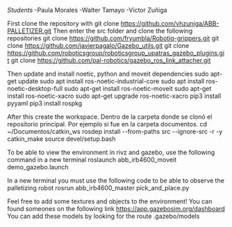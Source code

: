 *Students*
-Paula Morales
-Walter Tamayo
-Victor Zuñiga

First clone the repository with git clone https://github.com/vhzuniga/ABB-PALLETIZER.git
Then enter the src folder and clone the following repositories
git clone https://github.com/fryumbla/Robotiq-grippers.git
git clone https://github.com/javierpagalo/Gazebo_utils.git
git clone https://github.com/roboticsgroup/roboticsgroup_upatras_gazebo_plugins.git
git clone https://github.com/pal-robotics/gazebo_ros_link_attacher.git

Then update and install noetic, python and moveit dependencies
sudo apt-get update
sudo apt install ros-noetic-industrial-core
sudo apt install ros-noetic-desktop-full
sudo apt-get install ros-noetic-moveit
sudo apt-get install ros-noetic-xacro
sudo apt-get upgrade ros-noetic-xacro
pip3 install pyyaml
pip3 install rospkg


After this create the workspace.
Dentro de la carpeta donde se clonó el repositorio principal. Por ejemplo si fue en la carpeta documentos.
cd ~/Documentos/catkin_ws
rosdep install --from-paths src --ignore-src -r -y
catkin_make
source devel/setup.bash

To be able to view the environment in rivz and gazebo, use the following command in a new terminal
roslaunch abb_irb4600_moveit demo_gazebo.launch

In a new terminal you must use the following code to be able to observe the palletizing robot
rosrun abb_irb4600_master pick_and_place.py

Feel free to add some textures and objects to the environment!
You can found someones on the following link
https://app.gazebosim.org/dashboard
You can add these models by looking for the route .gazebo/models

